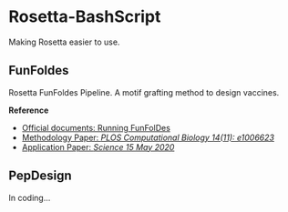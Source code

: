 # Rosetta-BashScript
Making Rosetta easier to use.

FunFoldes
---
Rosetta FunFoldes Pipeline. A motif grafting method to design vaccines.

**Reference**
+ [Official documents: Running FunFolDes](https://new.rosettacommons.org/docs/latest/scripting_documentation/RosettaScripts/composite_protocols/fold_from_loops/RunningFunFolDes)
+ [Methodology Paper: _PLOS Computational Biology 14(11): e1006623_](https://journals.plos.org/ploscompbiol/article?id=10.1371/journal.pcbi.1006623)
+ [Application Paper: _Science 15 May 2020_](https://science.sciencemag.org/content/368/6492/eaay5051.full)

PepDesign
---
In coding...

